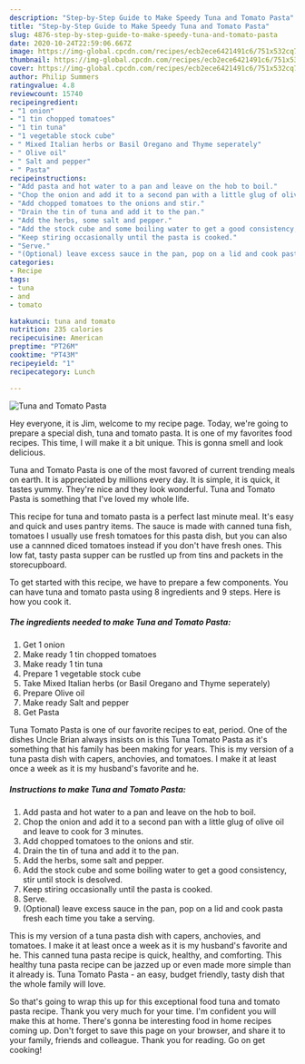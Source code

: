 ```yaml
---
description: "Step-by-Step Guide to Make Speedy Tuna and Tomato Pasta"
title: "Step-by-Step Guide to Make Speedy Tuna and Tomato Pasta"
slug: 4876-step-by-step-guide-to-make-speedy-tuna-and-tomato-pasta
date: 2020-10-24T22:59:06.667Z
image: https://img-global.cpcdn.com/recipes/ecb2ece6421491c6/751x532cq70/tuna-and-tomato-pasta-recipe-main-photo.jpg
thumbnail: https://img-global.cpcdn.com/recipes/ecb2ece6421491c6/751x532cq70/tuna-and-tomato-pasta-recipe-main-photo.jpg
cover: https://img-global.cpcdn.com/recipes/ecb2ece6421491c6/751x532cq70/tuna-and-tomato-pasta-recipe-main-photo.jpg
author: Philip Summers
ratingvalue: 4.8
reviewcount: 15740
recipeingredient:
- "1 onion"
- "1 tin chopped tomatoes"
- "1 tin tuna"
- "1 vegetable stock cube"
- " Mixed Italian herbs or Basil Oregano and Thyme seperately"
- " Olive oil"
- " Salt and pepper"
- " Pasta"
recipeinstructions:
- "Add pasta and hot water to a pan and leave on the hob to boil."
- "Chop the onion and add it to a second pan with a little glug of olive oil and leave to cook for 3 minutes."
- "Add chopped tomatoes to the onions and stir."
- "Drain the tin of tuna and add it to the pan."
- "Add the herbs, some salt and pepper."
- "Add the stock cube and some boiling water to get a good consistency, stir until stock is desolved."
- "Keep stiring occasionally until the pasta is cooked."
- "Serve."
- "(Optional) leave excess sauce in the pan, pop on a lid and cook pasta fresh each time you take a serving."
categories:
- Recipe
tags:
- tuna
- and
- tomato

katakunci: tuna and tomato 
nutrition: 235 calories
recipecuisine: American
preptime: "PT26M"
cooktime: "PT43M"
recipeyield: "1"
recipecategory: Lunch

---
```



![Tuna and Tomato Pasta](https://img-global.cpcdn.com/recipes/ecb2ece6421491c6/751x532cq70/tuna-and-tomato-pasta-recipe-main-photo.jpg)

Hey everyone, it is Jim, welcome to my recipe page. Today, we're going to prepare a special dish, tuna and tomato pasta. It is one of my favorites food recipes. This time, I will make it a bit unique. This is gonna smell and look delicious.

Tuna and Tomato Pasta is one of the most favored of current trending meals on earth. It is appreciated by millions every day. It is simple, it is quick, it tastes yummy. They're nice and they look wonderful. Tuna and Tomato Pasta is something that I've loved my whole life.

This recipe for tuna and tomato pasta is a perfect last minute meal. It&#39;s easy and quick and uses pantry items. The sauce is made with canned tuna fish, tomatoes I usually use fresh tomatoes for this pasta dish, but you can also use a cannned diced tomatoes instead if you don&#39;t have fresh ones. This low fat, tasty pasta supper can be rustled up from tins and packets in the storecupboard.


To get started with this recipe, we have to prepare a few components. You can have tuna and tomato pasta using 8 ingredients and 9 steps. Here is how you cook it.

<!--inarticleads1-->

##### The ingredients needed to make Tuna and Tomato Pasta:

1. Get 1 onion
1. Make ready 1 tin chopped tomatoes
1. Make ready 1 tin tuna
1. Prepare 1 vegetable stock cube
1. Take  Mixed Italian herbs (or Basil Oregano and Thyme seperately)
1. Prepare  Olive oil
1. Make ready  Salt and pepper
1. Get  Pasta


Tuna Tomato Pasta is one of our favorite recipes to eat, period. One of the dishes Uncle Brian always insists on is this Tuna Tomato Pasta as it&#39;s something that his family has been making for years. This is my version of a tuna pasta dish with capers, anchovies, and tomatoes. I make it at least once a week as it is my husband&#39;s favorite and he. 

<!--inarticleads2-->

##### Instructions to make Tuna and Tomato Pasta:

1. Add pasta and hot water to a pan and leave on the hob to boil.
1. Chop the onion and add it to a second pan with a little glug of olive oil and leave to cook for 3 minutes.
1. Add chopped tomatoes to the onions and stir.
1. Drain the tin of tuna and add it to the pan.
1. Add the herbs, some salt and pepper.
1. Add the stock cube and some boiling water to get a good consistency, stir until stock is desolved.
1. Keep stiring occasionally until the pasta is cooked.
1. Serve.
1. (Optional) leave excess sauce in the pan, pop on a lid and cook pasta fresh each time you take a serving.


This is my version of a tuna pasta dish with capers, anchovies, and tomatoes. I make it at least once a week as it is my husband&#39;s favorite and he. This canned tuna pasta recipe is quick, healthy, and comforting. This healthy tuna pasta recipe can be jazzed up or even made more simple than it already is. Tuna Tomato Pasta - an easy, budget friendly, tasty dish that the whole family will love. 

So that's going to wrap this up for this exceptional food tuna and tomato pasta recipe. Thank you very much for your time. I'm confident you will make this at home. There's gonna be interesting food in home recipes coming up. Don't forget to save this page on your browser, and share it to your family, friends and colleague. Thank you for reading. Go on get cooking!

